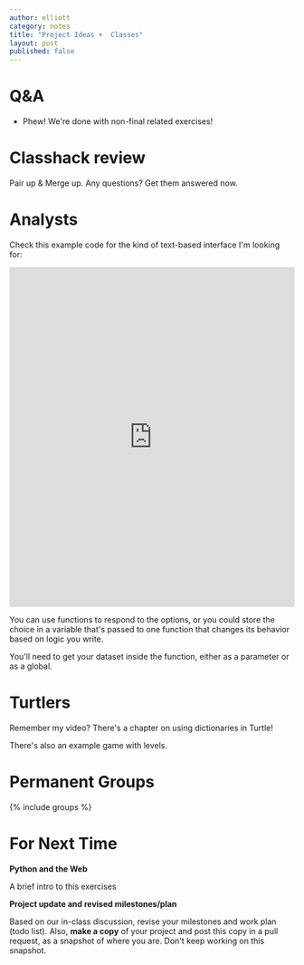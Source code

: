 ```yaml
---
author: elliott
category: notes
title: "Project Ideas +  Classes"
layout: post
published: false
---
```


# Q&A

- Phew!  We're done with non-final related exercises!

# Classhack review

Pair up & Merge up.  Any questions?  Get them answered now.

# Analysts

Check this example code for the kind of text-based interface I'm looking for:

<iframe src="https://trinket.io/embed/python3/b5c5eced6a" width="100%" height="600" frameborder="0" marginwidth="0" marginheight="0" allowfullscreen></iframe>

You can use functions to respond to the options, or you could store the choice in a variable that's
passed to one function that changes its behavior based on logic you write.

You'll need to get your dataset inside the function, either as a parameter or as a global.

# Turtlers

Remember my video?  There's a chapter on using dictionaries in Turtle!

There's also an example game with levels.

# Permanent Groups

{% include groups %}

# For Next Time

**Python and the Web**

A brief intro to this exercises

**Project update and revised milestones/plan**

Based on our in-class discussion, revise your milestones and work plan (todo list).  Also, **make a copy** of your project and post this copy in a pull request, as a snapshot of where you are.  Don't keep working on this snapshot.


